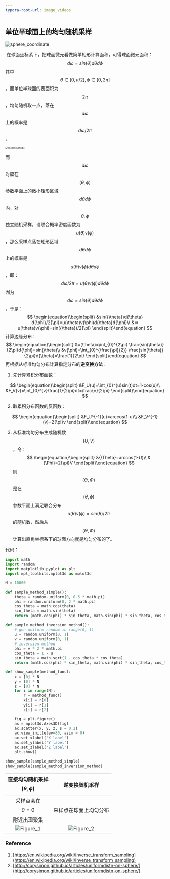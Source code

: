 ```yaml
---
typora-root-url: image_videos
---
```


## 单位半球面上的均匀随机采样

![sphere_coordinate](../../../images/sphere_coordinate.jpg)

​		在球面坐标系下，把球面微元看做简单矩形计算面积，可得球面微元面积：
$$
d\omega = sin({\theta})d{\theta} d{\phi}
$$
其中$${\theta}\in[0,{\pi}/2],{\phi}\in [0, 2{\pi}] $$，而单位半球面的表面积为$$2\pi$$，均匀随机取一点，落在$$d\omega$$上的概率是$$d\omega/2{\pi}$$，

<img src="../../../images/dtf.png" alt="1638713535843" style="zoom:50%;" />

而$$d\omega$$对应在$$({\theta},{\phi})$$参数平面上的微小矩形区域$$d{\theta}d{\phi}$$内，对$$\theta,\phi$$独立随机采样，设联合概率密度函数为$$u(\theta)v(\phi)$$，那么采样点落在矩形区域$$d{\theta}d{\phi}$$上的概率是$$u(\theta)v(\phi)d{\theta}d{\phi}$$，即：
$$
d\omega/2{\pi} = u(\theta)v(\phi)d{\theta}d{\phi}
$$
因为$$d\omega = sin({\theta})d{\theta} d{\phi}$$，于是：
$$
\begin{equation}\begin{split}
&sin({\theta})d{\theta} d{\phi}/2{\pi}=u(\theta)v(\phi)d{\theta}d{\phi}\\
&=> u(\theta)v(\phi)=sin({\theta})/2{\pi}
\end{split}\end{equation}
$$
计算边缘分布：
$$
\begin{equation}\begin{split}
&u(\theta)=\int_{0}^{2\pi} \frac{sin(\theta)}{2\pi}d{\phi}=sin(\theta)\\
&v(\phi)=\int_{0}^{\frac{\pi}{2}} \frac{sin(\theta)}{2\pi}d{\theta}=\frac{1}{2\pi}
\end{split}\end{equation}
$$
​		再根据从标准均匀分布计算指定分布的**逆变换方法**：

1. 先计算累积分布函数：

$$
\begin{equation}\begin{split}
&F_U(u)=\int_{0}^{u}sin(t)dt=1-cos(u)\\
&F_V(v)=\int_{0}^{v}\frac{1}{2\pi}dt=\frac{v}{2\pi}
\end{split}\end{equation}
$$

2. 取累积分布函数的反函数：

$$
\begin{equation}\begin{split}
&F_U^{-1}(u)=arccos(1-u)\\
&F_V^{-1}(v)=2{\pi}v
\end{split}\end{equation}
$$

3. 从标准均匀分布生成随机数$$(U,V)$$，令：
   $$
   \begin{equation}\begin{split}
   &{\Theta}=arccos(1-U)\\
   &{\Phi}=2{\pi}V
   \end{split}\end{equation}
   $$
   则$$(\Theta,\Phi)$$是在$$({\theta},{\phi})$$参数平面上满足联合分布$$u(\theta)v(\phi)=sin({\theta})/2{\pi}$$的随机数，然后从$$(\Theta,\Phi)$$计算出直角坐标系下的球面方向就是均匀分布的了。

代码：

```python
import math
import random
import matplotlib.pyplot as plt
import mpl_toolkits.mplot3d as mplot3d

N = 10000

def sample_method_simple():
    theta = random.uniform(0, 0.5 * math.pi)
    phi = random.uniform(0, 2 * math.pi)
    cos_theta = math.cos(theta)
    sin_theta = math.sin(theta)
    return (math.cos(phi) * sin_theta, math.sin(phi) * sin_theta, cos_theta)

def sample_method_inversion_method():
    # gen uniform random in range(0, 1)
    u = random.uniform(0, 1)
    v = random.uniform(0, 1)
    # inversion method
    phi = v * 2 * math.pi
    cos_theta = 1 - u
    sin_theta = math.sqrt(1 - cos_theta * cos_theta)
    return (math.cos(phi) * sin_theta, math.sin(phi) * sin_theta, cos_theta)

def show_sample(method_func):
    x = [0] * N
    y = [0] * N
    z = [0] * N
    for i in range(N):
        r = method_func()
        x[i] = r[0]
        y[i] = r[1]
        z[i] = r[2]

    fig = plt.figure()
    ax = mplot3d.Axes3D(fig)
    ax.scatter(x, y, z, s = 0.2)
    ax.view_init(elev=80, azim = 0)
    ax.set_xlabel('X label')
    ax.set_ylabel('Y label')
    ax.set_zlabel('Z label')
    plt.show()

show_sample(sample_method_simple)
show_sample(sample_method_inversion_method)

```

| 直接均匀随机采样$$({\theta},{\phi})$$ |       逆变换随机采样       |
| :---------------------------------: | :------------------------: |
|  采样点会在$$\theta=0$$附近出现聚集   |   采样点在球面上均匀分布   |
|     ![Figure_1](../../../images/Figure_1.png)      | ![Figure_2](../../../images/Figure_2.png) |



### Reference

1. [https://en.wikipedia.org/wiki/Inverse_transform_sampling](https://en.wikipedia.org/wiki/Inverse_transform_sampling)
2. [http://corysimon.github.io/articles/uniformdistn-on-sphere/](http://corysimon.github.io/articles/uniformdistn-on-sphere/)
